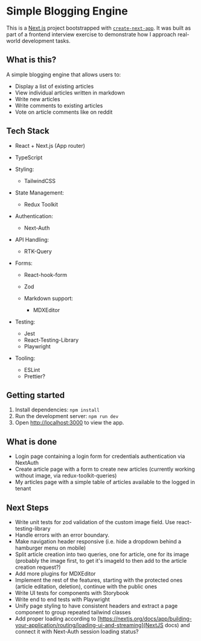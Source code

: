 # Simple Blogging Engine

This is a [Next.js](https://nextjs.org) project bootstrapped with [`create-next-app`](https://nextjs.org/docs/app/api-reference/cli/create-next-app). It was built as part of a frontend interview exercise to demonstrate how I approach real-world development tasks.

## What is this?

A simple blogging engine that allows users to:

- Display a list of existing articles
- View individual articles written in markdown
- Write new articles
- Write comments to existing articles
- Vote on article comments like on reddit

## Tech Stack

- React + Next.js (App router)
- TypeScript

- Styling:

  - TailwindCSS

- State Management:

  - Redux Toolkit

- Authentication:

  - Next-Auth

- API Handling:

  - RTK-Query

- Forms:

  - React-hook-form
  - Zod

  - Markdown support:
    - MDXEditor

- Testing:

  - Jest
  - React-Testing-Library
  - Playwright

- Tooling:
  - ESLint
  - Prettier?

## Getting started

1. Install dependencies: `npm install`
2. Run the development server: `npm run dev`
3. Open [http://localhost:3000](localhost:3000) to view the app.

## What is done

- Login page containing a login form for credentials authentication via NextAuth
- Create article page with a form to create new articles (currently working without image, via redux-toolkit-queries)
- My articles page with a simple table of articles available to the logged in tenant

## Next Steps

- Write unit tests for zod validation of the custom image field. Use react-testing-library
- Handle errors with an error boundary.
- Make navigation header responsive (i.e. hide a dropdown behind a hamburger menu on mobile)
- Split article creation into two queries, one for article, one for its image (probably the image first, to get it's imageId to then add to the article creation request?)
- Add more plugins for MDXEditor
- Implement the rest of the features, starting with the protected ones (article editation, deletion), continue with the public ones
- Write UI tests for components with Storybook
- Write end to end tests with Playwright
- Unify page styling to have consistent headers and extract a page component to group repeated tailwind classes
- Add proper loading according to [https://nextjs.org/docs/app/building-your-application/routing/loading-ui-and-streaming](NextJS docs) and connect it with Next-Auth session loading status?

